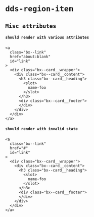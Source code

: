 # `dds-region-item`

## `Misc attributes`

####   `should render with various attributes`

```
<a
  class="bx--link"
  href="about:blank"
  id="link"
>
  <div class="bx--card__wrapper">
    <div class="bx--card__content">
      <h3 class="bx--card__heading">
        <slot>
          name-foo
        </slot>
      </h3>
      <div class="bx--card__footer">
      </div>
    </div>
  </div>
</a>

```

####   `should render with invalid state`

```
<a
  class="bx--link"
  href="#"
  id="link"
>
  <div class="bx--card__wrapper">
    <div class="bx--card__content">
      <h3 class="bx--card__heading">
        <slot>
          name-foo
        </slot>
      </h3>
      <div class="bx--card__footer">
      </div>
    </div>
  </div>
</a>

```

